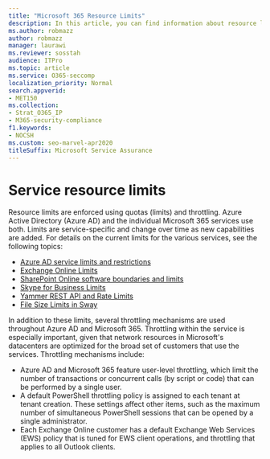 ```yaml
---
title: "Microsoft 365 Resource Limits"
description: In this article, you can find information about resource limits for the various applications within Microsoft 365.
ms.author: robmazz
author: robmazz
manager: laurawi
ms.reviewer: sosstah
audience: ITPro
ms.topic: article
ms.service: O365-seccomp
localization_priority: Normal
search.appverid:
- MET150
ms.collection:
- Strat_O365_IP
- M365-security-compliance
f1.keywords:
- NOCSH
ms.custom: seo-marvel-apr2020
titleSuffix: Microsoft Service Assurance
---
```


# Service resource limits

Resource limits are enforced using quotas (limits) and throttling. Azure Active Directory (Azure AD) and the individual Microsoft 365 services use both. Limits are service-specific and change over time as new capabilities are added. For details on the current limits for the various services, see the following topics:

- [Azure AD service limits and restrictions](/azure/azure-resource-manager/management/azure-subscription-service-limits)
- [Exchange Online Limits](/office365/servicedescriptions/exchange-online-service-description/exchange-online-limits)
- [SharePoint Online software boundaries and limits](https://support.office.com/article/SharePoint-Online-software-boundaries-and-limits-8F34FF47-B749-408B-ABC0-B605E1F6D498)
- [Skype for Business Limits](https://technet.microsoft.com/library/skype-for-business-online-limits.aspx)
- [Yammer REST API and Rate Limits](https://developer.yammer.com/docs/rest-api-rate-limits)
- [File Size Limits in Sway](https://support.office.com/article/File-size-limits-in-Sway-4db21bc6-b42b-499f-9272-66e089db109f)

In addition to these limits, several throttling mechanisms are used throughout Azure AD and Microsoft 365. Throttling within the service is especially important, given that network resources in Microsoft's datacenters are optimized for the broad set of customers that use the services. Throttling mechanisms include:

- Azure AD and Microsoft 365 feature user-level throttling, which limit the number of transactions or concurrent calls (by script or code) that can be performed by a single user.
- A default PowerShell throttling policy is assigned to each tenant at tenant creation. These settings affect other items, such as the maximum number of simultaneous PowerShell sessions that can be opened by a single administrator.
- Each Exchange Online customer has a default Exchange Web Services (EWS) policy that is tuned for EWS client operations, and throttling that applies to all Outlook clients.
